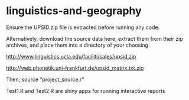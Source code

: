 # linguistics-and-geography
Ensure the UPSID.zip file is extracted before running any code.

Alternatively, download the source data here, extract them from their zip archives, and place them into a directory of your choosing.
 
 http://www.linguistics.ucla.edu/faciliti/sales/upsid.zip
 
 http://web.phonetik.uni-frankfurt.de/upsid_matrix.txt.zip
 
 Then, source "project_source.r"
 
 Test1.R and Test2.R are shiny apps for running interactive reports
